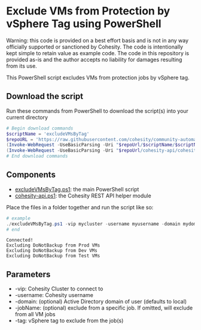 # Exclude VMs from Protection by vSphere Tag using PowerShell

Warning: this code is provided on a best effort basis and is not in any way officially supported or sanctioned by Cohesity. The code is intentionally kept simple to retain value as example code. The code in this repository is provided as-is and the author accepts no liability for damages resulting from its use.

This PowerShell script excludes VMs from protection jobs by vSphere tag.

## Download the script

Run these commands from PowerShell to download the script(s) into your current directory

```powershell
# Begin download commands
$scriptName = 'excludeVMsByTag'
$repoURL = 'https://raw.githubusercontent.com/cohesity/community-automation-samples/main/powershell'
(Invoke-WebRequest -UseBasicParsing -Uri "$repoUrl/$scriptName/$scriptName.ps1").content | Out-File "$scriptName.ps1"; (Get-Content "$scriptName.ps1") | Set-Content "$scriptName.ps1"
(Invoke-WebRequest -UseBasicParsing -Uri "$repoUrl/cohesity-api/cohesity-api.ps1").content | Out-File cohesity-api.ps1; (Get-Content cohesity-api.ps1) | Set-Content cohesity-api.ps1
# End download commands
```

## Components

* [excludeVMsByTag.ps1](https://raw.githubusercontent.com/cohesity/community-automation-samples/main/powershell/excludeVMsByTag/excludeVMsByTag.ps1): the main PowerShell script
* [cohesity-api.ps1](https://raw.githubusercontent.com/cohesity/community-automation-samples/main/powershell/cohesity-api/cohesity-api.ps1): the Cohesity REST API helper module

Place the files in a folder together and run the script like so:

```powershell
# example
./excludeVMsByTag.ps1 -vip mycluster -username myusername -domain mydomain.net -tag 'DoNotBackup' -vCenterName myvcenter.mydomain.net
# end
```

```text
Connected!
Excluding DoNotBackup from Prod VMs
Excluding DoNotBackup from Dev VMs
Excluding DoNotBackup from Test VMs
```

## Parameters

* -vip: Cohesity Cluster to connect to
* -username: Cohesity username
* -domain: (optional) Active Directory domain of user (defaults to local)
* -jobName: (optional) exclude from a specific job. If omitted, will exclude from all VM jobs
* -tag: vSphere tag to exclude from the job(s)
